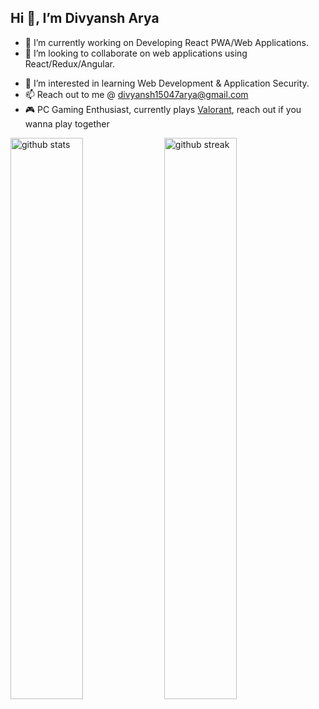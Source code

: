 <!-- About Me -->

## Hi 👋, I’m Divyansh Arya

- 🔭 I’m currently working on Developing React PWA/Web Applications.
- 👯 I’m looking to collaborate on web applications using React/Redux/Angular.
<!-- - 🌱 I’m currently learning React Native. -->
- 👀 I’m interested in learning Web Development & Application Security.
- 📫 Reach out to me @ divyansh15047arya@gmail.com
- 🎮 PC Gaming Enthusiast, currently plays [Valorant](https://playvalorant.com/), reach out if you wanna play together

<!-- Guthub Stats -->

<!-- ### Github Stats -->

<!-- <p>
<img src="https://komarev.com/ghpvc/?username=DivyanshArya23" alt="DivyanshArya23"/>
<a align="left" href="https://wakatime.com/@4c8ffe74-7692-4517-8b53-36c4713cd04a">
<img src="https://wakatime.com/badge/user/4c8ffe74-7692-4517-8b53-36c4713cd04a.svg" alt="Total time coded since Mar 18 2022" />
</a>
</p> -->

<!-- Trophy Stats -->

<!-- <a href="https://github.com/ryo-ma/github-profile-trophy"><img src="https://github-profile-trophy.vercel.app/?username=DivyanshArya23&theme=algolia" alt="Trophy Stats" /></a> -->

<p>
<!-- stats -->
<img float="left" width="48%" src="https://github-readme-stats.vercel.app/api?username=DivyanshArya23&theme=algolia&show_icons=true&count_private=true&locale=en" alt="github stats" />
<!-- streak -->
<img float="right" width="48%" src="https://github-readme-streak-stats.herokuapp.com/?user=DivyanshArya23&theme=algolia" alt="github streak" />
<!-- <img align="right" width ="48%" src="https://stormotion.io/blog/content/images/2018/12/developer.gif" alt="Developer Gif" /> -->
</p>
<!-- <img align="left" width="50%" src="https://github-readme-stats.vercel.app/api/top-langs/?username=DivyanshArya23&theme=algolia&count_private=true&hide=jupyter notebook&locale=en&layout=compact" alt="top languages" />
<img align="left" width ="50%" src="https://github-readme-stats.vercel.app/api/wakatime/?username=DivyanshArya23&theme=algolia&layout=compact" alt="Wakatime Stats" /> -->

<!-- Languages & Tools -->

<!-- 

<img align="left" height="40px" width="35px" style="padding-right:10px;" alt="React"  src="https://cdn.jsdelivr.net/gh/devicons/devicon/icons/react/react-original.svg" />
<img align="left" height="40px" width="35px" style="padding-right:10px;" alt="Node.js"  src="https://cdn.jsdelivr.net/gh/devicons/devicon/icons/nodejs/nodejs-original.svg" />
<img align="left" height="40px" width="35px" style="padding-right:10px;" alt="MongoDB"  src="https://cdn.jsdelivr.net/gh/devicons/devicon/icons/mongodb/mongodb-original.svg" />
<img align="left" height="40px" width="35px" style="padding-right:10px;" alt="JavaScript"  src="https://cdn.jsdelivr.net/gh/devicons/devicon/icons/javascript/javascript-original.svg" />
<img align="left" height="40px" width="35px" style="padding-right:10px;" alt="HTML5"  src="https://cdn.jsdelivr.net/gh/devicons/devicon/icons/html5/html5-original.svg" />
<img align="left" height="40px" width="35px" style="padding-right:10px;" alt="CSS3"  src="https://cdn.jsdelivr.net/gh/devicons/devicon/icons/css3/css3-original.svg" />
<img align="left" height="40px" width="35px" style="padding-right:10px;" alt="Sass"  src="https://cdn.jsdelivr.net/gh/devicons/devicon/icons/sass/sass-original.svg" />
<img align="left" height="40px" width="35px" style="padding-right:10px;" alt="python" src="https://raw.githubusercontent.com/devicons/devicon/master/icons/python/python-original.svg" /> 
<img align="left" height="40px" width="35px" style="padding-right:10px;" alt="bootstrap" src="https://raw.githubusercontent.com/devicons/devicon/master/icons/bootstrap/bootstrap-plain-wordmark.svg" />
<!-- Tools -->
<!-- <img align="left" height="40px" width="35px" style="padding-right:10px;" alt="Visual Studio Code"  src="https://cdn.jsdelivr.net/gh/devicons/devicon/icons/vscode/vscode-original.svg" />
<img align="left" height="40px" width="35px" style="padding-right:10px;" alt="linux" src="https://raw.githubusercontent.com/devicons/devicon/master/icons/linux/linux-original.svg" />
<img align="left" height="40px" width="35px" style="padding-right:10px;" alt="Git"  src="https://cdn.jsdelivr.net/gh/devicons/devicon/icons/git/git-original.svg" />
<img align="left" height="40px" width="35px" style="padding-right:10px;" alt="GitHub" src="https://img.icons8.com/ios-glyphs/30/000000/github.png" />
<img align="left" height="40px" width="35px" style="padding-right:10px;" alt="bash" src="https://www.vectorlogo.zone/logos/gnu_bash/gnu_bash-icon.svg" />
<img align="left" height="40px" width="35px" style="padding-right:10px;" alt="postman" src="https://www.vectorlogo.zone/logos/getpostman/getpostman-icon.svg" /> -->

<!-- Connect With Me -->



<!-- <a href="https://www.linkedin.com/in/divyansharya" target="_blank">
<img align="left" width="32" alt="LinkedIn" src="https://img.icons8.com/fluency/48/000000/linkedin.png" />
</a>
<a href="mailto:divyansh15047arya@gmail.com" target="_blank">
<img align="left" width="32" alt="LinkedIn" src="https://img.icons8.com/color/344/gmail-new.png" />
</a>  -->
